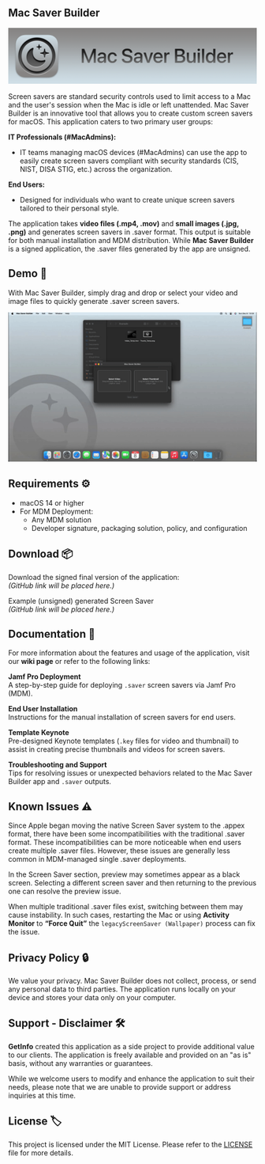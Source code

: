 ## **Mac Saver Builder**

![App Banner](https://raw.githubusercontent.com/GetInfo-ACN/MacSaverBuilder/main/Screenshots/App_Banner.png)

Screen savers are standard security controls used to limit access to a Mac and the user's session when the Mac is idle or left unattended. Mac Saver Builder is an innovative tool that allows you to create custom screen savers for macOS. This application caters to two primary user groups:

**IT Professionals (#MacAdmins):**

*   IT teams managing macOS devices (#MacAdmins) can use the app to easily create screen savers compliant with security standards (CIS, NIST, DISA STIG, etc.) across the organization.

**End Users:**

*   Designed for individuals who want to create unique screen savers tailored to their personal style.

The application takes **video files (.mp4, .mov)** and **small images (.jpg, .png)** and generates screen savers in .saver format. This output is suitable for both manual installation and MDM distribution. While **Mac Saver Builder** is a signed application, the .saver files generated by the app are unsigned.

## **Demo 🚀**

With Mac Saver Builder, simply drag and drop or select your video and image files to quickly generate .saver screen savers.

![App Demo](https://raw.githubusercontent.com/GetInfo-ACN/MacSaverBuilder/refs/heads/main/Screenshots/App_Demo.gif)

## **Requirements ⚙️**

*   macOS 14 or higher
*   For MDM Deployment:
    *   Any MDM solution
    *   Developer signature, packaging solution, policy, and configuration

## **Download 📦**

Download the signed final version of the application:  
_(GitHub link will be placed here.)_  

Example (unsigned) generated Screen Saver  
_(GitHub link will be placed here.)_

## **Documentation 📝**

For more information about the features and usage of the application, visit our **wiki page** or refer to the following links:

**Jamf Pro Deployment**  
A step-by-step guide for deploying `.saver` screen savers via Jamf Pro (MDM).

**End User Installation**  
Instructions for the manual installation of screen savers for end users.

**Template Keynote**  
Pre-designed Keynote templates (`.key` files for video and thumbnail) to assist in creating precise thumbnails and videos for screen savers.

**Troubleshooting and Support**  
Tips for resolving issues or unexpected behaviors related to the Mac Saver Builder app and `.saver` outputs.

## **Known Issues ⚠️**

Since Apple began moving the native Screen Saver system to the .appex format, there have been some incompatibilities with the traditional .saver format. These incompatibilities can be more noticeable when end users create multiple .saver files. However, these issues are generally less common in MDM-managed single .saver deployments.

In the Screen Saver section, preview may sometimes appear as a black screen. Selecting a different screen saver and then returning to the previous one can resolve the preview issue. 

When multiple traditional .saver files exist, switching between them may cause instability. In such cases, restarting the Mac or using **Activity Monitor** to **“Force Quit”** the `legacyScreenSaver (Wallpaper)` process can fix the issue.

## **Privacy Policy 🔒**

We value your privacy. Mac Saver Builder does not collect, process, or send any personal data to third parties. The application runs locally on your device and stores your data only on your computer.

## **Support - Disclaimer 🛠️**

**GetInfo** created this application as a side project to provide additional value to our clients. The application is freely available and provided on an "as is" basis, without any warranties or guarantees.

While we welcome users to modify and enhance the application to suit their needs, please note that we are unable to provide support or address inquiries at this time.

## **License 🏷️**

This project is licensed under the MIT License. Please refer to the [LICENSE](https://github.com/GetInfo-ACN/MacSaverBuilder/blob/main/LICENSE) file for more details.